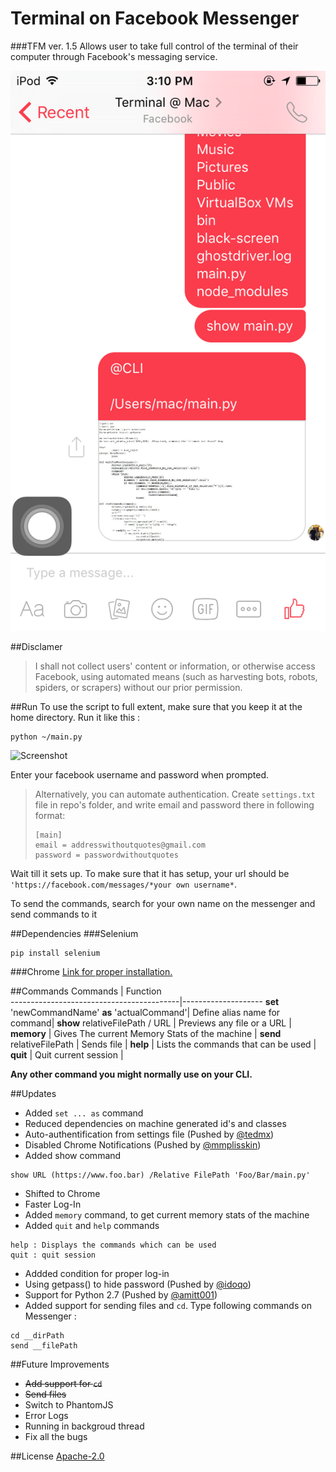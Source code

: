 # Terminal on Facebook Messenger 
###TFM ver. 1.5
Allows user to take full control of the terminal of their computer through Facebook's messaging service.

![Photo](Screenshots/IMG_2201.PNG)

##Disclamer

>I shall not collect users' content or information, or otherwise access Facebook, using automated means (such as harvesting bots, robots, spiders, or scrapers) without our prior permission.


##Run
To use the script to full extent, make sure that you keep it at the home directory.
Run it like this :
```
python ~/main.py
```
![Screenshot](Screenshots/Screenshot1.png)

Enter your facebook username and password when prompted. 

> Alternatively, you can automate authentication. Create ```settings.txt``` file in repo's folder, and write email and password there in following format:
> ```
> [main]
> email = addresswithoutquotes@gmail.com
> password = passwordwithoutquotes
> ```

Wait till it sets up. To make sure that it has setup, your url should be ```'https://facebook.com/messages/*your own username*```.

To send the commands, search for your own name on the messenger and send commands to it

##Dependencies 
###Selenium
```
pip install selenium
```
###Chrome
[Link for proper installation.](https://stackoverflow.com/questions/8255929/running-webdriver-chrome-with-selenium)

##Commands
 Commands                                  | Function           
------------------------------------------|--------------------
 **set** 'newCommandName' **as** 'actualCommand'| Define alias name for command|
 **show** relativeFilePath / URL         | Previews any file or a URL |
 **memory**      | Gives The current Memory Stats of the machine      |
 **send** relativeFilePath | Sends file     |
 **help** | Lists the commands that can be used |
 **quit** | Quit current session |

**Any other command you might normally use on your CLI.**

##Updates
 - Added ```set ... as``` command
 - Reduced dependencies on machine generated id's and classes
 -  Auto-authentification from settings file (Pushed by [@tedmx](https://github.com/tedmx))
 - Disabled Chrome Notifications (Pushed by [@mmplisskin](https://github.com/mmplisskin))
 - Added show command

 ```
 show URL (https://www.foo.bar) /Relative FilePath 'Foo/Bar/main.py'
 ```

 - Shifted to Chrome
 - Faster Log-In 
 - Added ```memory``` command, to get current memory stats of the machine
 - Added ```quit``` and ```help``` commands

 ```
 help : Displays the commands which can be used
 quit : quit session
 ```
 - Addded condition for proper log-in
 - Using getpass() to hide password (Pushed by [@idoqo](https://github.com/idoqo))
 - Support for Python 2.7 (Pushed by [@amitt001](https://github.com/amitt001))
 - Added support for sending files and ```cd```. Type following commands on Messenger :

```
cd __dirPath
send __filePath
```

##Future Improvements
- ~~Add support for ```cd```~~
- ~~Send files~~
- Switch to PhantomJS
- Error Logs
- Running in backgroud thread
- Fix all the bugs

##License
[Apache-2.0](https://opensource.org/licenses/Apache-2.0)
